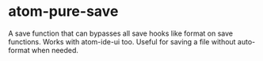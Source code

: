 # atom-pure-save
A save function that can bypasses all save hooks like format on save functions. Works with atom-ide-ui too. Useful for saving a file without auto-format when needed.
